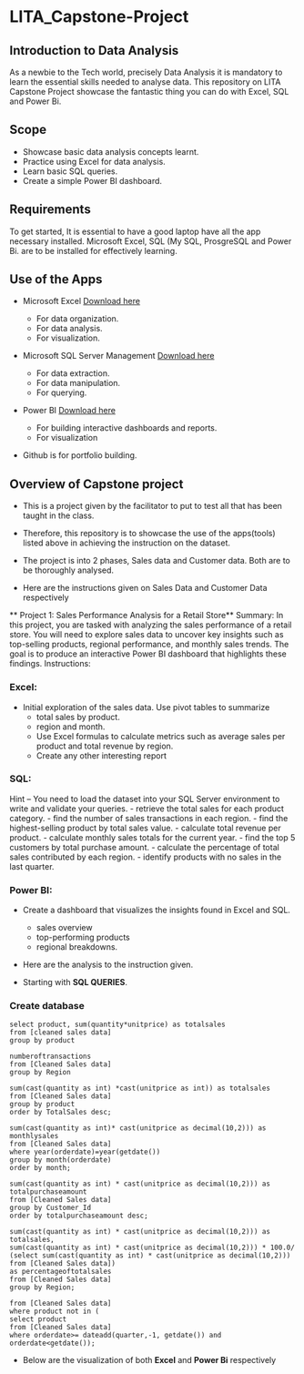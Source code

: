 # LITA_Capstone-Project
## Introduction to Data Analysis 
As a newbie to the Tech world, precisely Data Analysis it is mandatory to learn the essential skills needed to analyse data. This repository on LITA Capstone Project showcase the fantastic thing you can do with Excel, SQL and Power Bi.

## Scope
- Showcase basic data analysis concepts learnt.
- Practice using Excel for data analysis.
- Learn basic SQL queries.
- Create a simple Power BI dashboard.

## Requirements 
To get started, It is essential to have a good laptop have all the app necessary installed. Microsoft Excel, SQL (My SQL, ProsgreSQL and Power Bi. are to be installed for effectively learning.

## Use of the Apps
- Microsoft Excel [Download here](https://www.microsoft.com)
  - For data organization.
  - For data analysis.
  - For visualization.
  
- Microsoft SQL Server Management [Download here](https://www.microsoft.com)
  - For data extraction.
  - For data manipulation.
  - For querying.
  
- Power BI [Download here](https://www.microsoft.com)
  - For building interactive dashboards and reports.
  - For visualization
    
- Github is for portfolio building.
  

## Overview of Capstone project
- This is a project given by the facilitator to put to test all that has been taught in the class.
- Therefore, this repository is to showcase the use of the apps(tools) listed above in achieving the instruction on the dataset.
- The project is into 2 phases, Sales data and Customer data. Both are to be thoroughly analysed.

- Here are the instructions given on Sales Data and Customer Data respectively
  
** Project 1: Sales Performance Analysis for a Retail Store**
Summary: In this project, you are tasked with analyzing the sales performance of a retail store.
You will need to explore sales data to uncover key insights such as top-selling products, regional
performance, and monthly sales trends. The goal is to produce an interactive Power BI
dashboard that highlights these findings.
Instructions:
### Excel:
- Initial exploration of the sales data. Use pivot tables to summarize
    - total sales by product.
    - region and month.
    - Use Excel formulas to calculate metrics such as average sales per product and total revenue by region.
    - Create any other interesting report
### SQL:
Hint – You need to load the dataset into your SQL Server environment to write and
validate your queries.
    - retrieve the total sales for each product category.
    - find the number of sales transactions in each region.
    - find the highest-selling product by total sales value.
    - calculate total revenue per product.
    - calculate monthly sales totals for the current year.
    - find the top 5 customers by total purchase amount.
    - calculate the percentage of total sales contributed by each region.
    - identify products with no sales in the last quarter.
### Power BI:
- Create a dashboard that visualizes the insights found in Excel and SQL. 
  -  sales overview
  -  top-performing products
  -  regional breakdowns.

- Here are the analysis to the instruction given.
- Starting with **SQL QUERIES**.

### Create database
```Select * from [Cleaned sales data]
select product, sum(quantity*unitprice) as totalsales
from [cleaned sales data]
group by product
```
```select region,count(*)as
numberoftransactions 
from [Cleaned Sales data]
group by Region
```
```select top 1 product, 
sum(cast(quantity as int) *cast(unitprice as int)) as totalsales
from [Cleaned Sales data]
group by product
order by TotalSales desc;
```
```select month(orderdate) as month,
sum(cast(quantity as int)* cast(unitprice as decimal(10,2))) as monthlysales
from [Cleaned Sales data]
where year(orderdate)=year(getdate())
group by month(orderdate)
order by month;
```
```select top 5 customer_id,
sum(cast(quantity as int) * cast(unitprice as decimal(10,2))) as totalpurchaseamount
from [Cleaned Sales data]
group by Customer_Id
order by totalpurchaseamount desc;
```
```select region, 
sum(cast(quantity as int) * cast(unitprice as decimal(10,2))) as totalsales,
sum(cast(quantity as int) * cast(unitprice as decimal(10,2))) * 100.0/
(select sum(cast(quantity as int) * cast(unitprice as decimal(10,2)))
from [Cleaned Sales data]) 
as percentageoftotalsales
from [Cleaned Sales data]
group by Region;
```
```select distinct product
from [Cleaned Sales data]
where product not in (
select product 
from [Cleaned Sales data]
where orderdate>= dateadd(quarter,-1, getdate()) and orderdate<getdate());
```

- Below are the visualization of both **Excel** and **Power Bi** respectively

  
